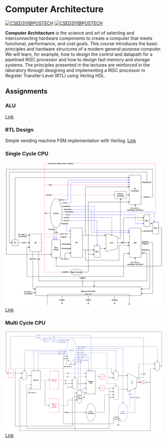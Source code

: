 # Computer Architecture
[![CSED311@POSTECH](https://img.shields.io/badge/CSED311-POSTECH-c80150)](https://www.postech.ac.kr/eng)
[![CSED311@POSTECH](https://img.shields.io/badge/Spring-2021-775E64)](https://www.postech.ac.kr/eng)

**Computer Architecture** is the science and art of selecting and interconnecting hardware components to create a computer that meets functional, performance, and cost goals. This course introduces the basic principles and hardware structures of a modern general-purpose computer. We will learn, for example, how to design the control and datapath for a pipelined RISC processor and how to design fast memory and storage systems. The principles presented in the lectures are reinforced in the laboratory through designing and implementing a RISC processor in Register Transfer-Level (RTL) using Verilog HDL.

## Assignments
### ALU
[Link](Lab/Lab01)

### RTL Design
Simple vending machine FSM implementation with Verilog.
[Link](Lab/Lab01)

### Single Cycle CPU
![datapath](Lab/Lab03/report/datapath.png)
[Link](Lab/Lab03)

### Multi Cycle CPU
![datapath](Lab/Lab04/report/datapath.png)
[Link](Lab/Lab04)
